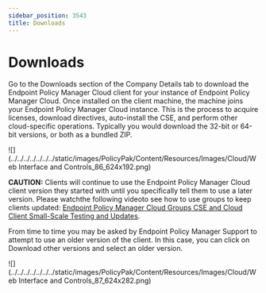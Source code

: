 ```yaml
---
sidebar_position: 3543
title: Downloads
---
```


# Downloads

Go to the Downloads section of the Company Details tab to download the Endpoint Policy Manager Cloud client for your instance of Endpoint Policy Manager Cloud. Once installed on the client machine, the machine joins your Endpoint Policy Manager Cloud instance. This is the process to acquire licenses, download directives, auto-install the CSE, and perform other cloud-specific operations. Typically you would download the 32-bit or 64-bit versions, or both as a bundled ZIP.

![](../../../../../../../static/images/PolicyPak/Content/Resources/Images/Cloud/Web Interface and Controls_86_624x192.png)

**CAUTION:** Clients will continue to use the Endpoint Policy Manager Cloud client version they started with until you specifically tell them to use a later version. Please watchthe following videoto see how to use groups to keep clients updated: [Endpoint Policy Manager Cloud Groups CSE and Cloud Client Small-Scale Testing and Updates](../../../Video/Cloud/Groups "Endpoint Policy Manager Cloud Groups CSE and Cloud Client Small-Scale Testing and Updates").

From time to time you may be asked by Endpoint Policy Manager Support to attempt to use an older version of the client. In this case, you can click on Download other versions and select an older version.

![](../../../../../../../static/images/PolicyPak/Content/Resources/Images/Cloud/Web Interface and Controls_87_624x282.png)